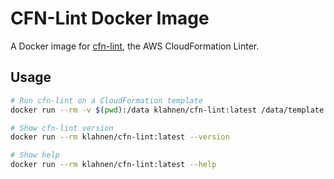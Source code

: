 # CFN-Lint Docker Image

A Docker image for [cfn-lint](https://github.com/aws-cloudformation/cfn-lint), the AWS CloudFormation Linter.

## Usage

```bash
# Run cfn-lint on a CloudFormation template
docker run --rm -v $(pwd):/data klahnen/cfn-lint:latest /data/template.yaml

# Show cfn-lint version
docker run --rm klahnen/cfn-lint:latest --version

# Show help
docker run --rm klahnen/cfn-lint:latest --help

